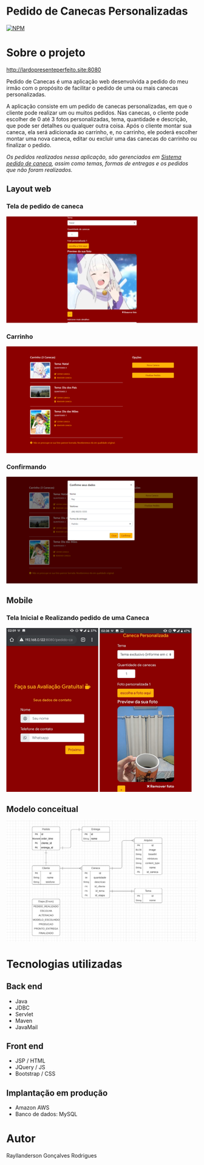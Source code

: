 # Pedido de Canecas Personalizadas
[![NPM](https://img.shields.io/npm/l/react)](https://github.com/Rayllanderson/pedido-de-caneca/blob/master/LICENSE) 

# Sobre o projeto

http://lardopresenteperfeito.site:8080

Pedido de Canecas é uma aplicação web desenvolvida a pedido do meu irmão com o propósito de facilitar o pedido de uma ou mais canecas personalizadas.

A aplicação consiste em um pedido de canecas personalizadas, em que o cliente pode realizar um ou muitos pedidos. Nas canecas, 
o cliente pode escolher de 0 até 3 fotos personalizadas, tema, quantidade e descrição, que pode ser detalhes ou qualquer outra coisa.
Após o cliente montar sua caneca, ela será adicionada ao carrinho, e, no carrinho, ele poderá
escolher montar uma nova caneca, editar ou excluir uma das canecas do carrinho ou finalizar o pedido.

<i>
Os pedidos realizados nessa aplicação, são gerenciados em <a href="https://github.com/Rayllanderson/sistema-pedido-caneca"> Sistema pedido de caneca</a>,
assim como temas, formas de entregas e os pedidos que não foram realizados.

</i>

## Layout web

<h3> Tela de pedido de caneca </h3>

![Inicial ](https://github.com/Rayllanderson/assets/blob/master/pedido-de-caneca/with_image2.png)

<h3> Carrinho </h3>

![Inicial ](https://github.com/Rayllanderson/assets/blob/master/pedido-de-caneca/carrinho.png)

<h3> Confirmando </h3>

![Inicial ](https://github.com/Rayllanderson/assets/blob/master/pedido-de-caneca/confirm.png)

## Mobile

<h3> Tela  Inicial e Realizando pedido de uma Caneca</h3>

<img src="https://github.com/Rayllanderson/assets/blob/master/pedido-de-caneca/inicial.jpeg" width="48%"/>  <img src="https://github.com/Rayllanderson/assets/blob/master/pedido-de-caneca/with_image_m.jpeg" width="48%"/>

## Modelo conceitual
![Modelo Conceitual](https://github.com/Rayllanderson/assets/blob/master/pedido-de-caneca/modelo%20conceitual.jpeg)

# Tecnologias utilizadas
## Back end
- Java
- JDBC
- Servlet
- Maven
- JavaMail
## Front end
- JSP / HTML
- JQuery / JS
- Bootstrap / CSS

## Implantação em produção
- Amazon AWS
- Banco de dados: MySQL


# Autor

Rayllanderson Gonçalves Rodrigues
